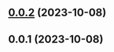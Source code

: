 

## [0.0.2](https://github.com/FE-CodeGenius/codegenius-impsort-plugin/compare/0.0.1...0.0.2) (2023-10-08)

## 0.0.1 (2023-10-08)